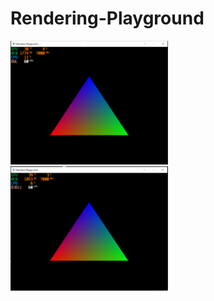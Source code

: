 # Rendering-Playground
 

<img src="https://raw.githubusercontent.com/DylanYasen/Rendering-Playground/master/images/triangle.PNG" width="50%" height="60%">
<img src="https://raw.githubusercontent.com/DylanYasen/Rendering-Playground/master/images/dx11.PNG" width="50%" height="60%">
